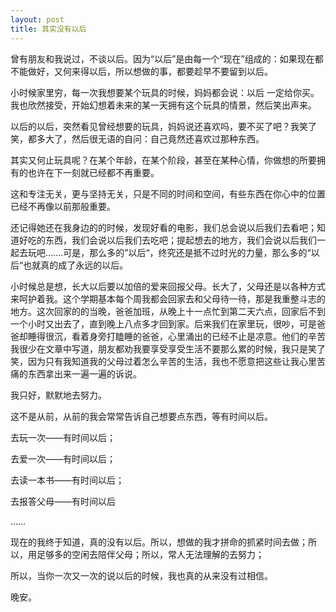 ```yaml
---
layout: post
title: 其实没有以后
---
```


曾有朋友和我说过，不谈以后。因为“以后”是由每一个“现在”组成的：如果现在都不能做好，又何来得以后，所以想做的事，都要趁早不要留到以后。

小时候家里穷，每一次我想要某个玩具的时候，妈妈都会说：以后 一定给你买。 我也欣然接受，开始幻想着未来的某一天拥有这个玩具的情景，然后笑出声来。

以后的以后，突然看见曾经想要的玩具，妈妈说还喜欢吗，要不买了吧？我笑了笑，都多大了，然后很无语的自问：自己竟然还喜欢过那种东西。

其实又何止玩具呢？在某个年龄，在某个阶段，甚至在某种心情，你做想的所要拥有的也许在下一刻就已经都不再重要。

这和专注无关，更与坚持无关，只是不同的时间和空间，有些东西在你心中的位置已经不再像以前那般重要。

还记得她还在我身边的的时候，发现好看的电影，我们总会说以后我们去看吧；知道好吃的东西，我们会说以后我们去吃吧；提起想去的地方，我们会说以后我们一起去玩吧…….可是，那么多的”以后“，终究还是抵不过时光的力量，那么多的“以后“也就真的成了永远的以后。

小时候总是想，长大以后要以加倍的爱来回报父母。长大了，父母还是以各种方式来呵护着我。这个学期基本每个周我都会回家去和父母待一待，那是我重整斗志的地方。这次回家的的当晚，爸爸加班，从晚上十一点忙到第二天六点，回家后不到一个小时又出去了，直到晚上八点多才回到家。后来我们在家里玩，很吵，可是爸爸却睡得很沉，看着身旁打瞌睡的爸爸，心里涌出的已经不止是凉意。他们的辛苦我很少在文章中写道，朋友都劝我要享受享受生活不要那么累的时候，我只是笑了笑，因为只有我知道我的父母过着怎么辛苦的生活，我也不愿意把这些让我心里苦痛的东西拿出来一遍一遍的诉说。

我只好，默默地去努力。

这不是从前，从前的我会常常告诉自己想要点东西，等有时间以后。

去玩一次——有时间以后；

去爱一次——有时间以后；

去读一本书——有时间以后；

去报答父母——有时间以后

……

现在的我终于知道，真的没有以后。所以，想做的我才拼命的抓紧时间去做；所以，用足够多的空闲去陪伴父母；所以，常人无法理解的去努力；

所以，当你一次又一次的说以后的时候，我也真的从来没有过相信。

晚安。